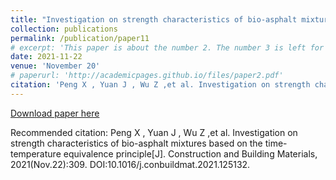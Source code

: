 ```yaml
---
title: "Investigation on strength characteristics of bio-asphalt mixtures based on the time–temperature equivalence principle"
collection: publications
permalink: /publication/paper11
# excerpt: 'This paper is about the number 2. The number 3 is left for future work.'
date: 2021-11-22
venue: 'November 20'
# paperurl: 'http://academicpages.github.io/files/paper2.pdf'
citation: 'Peng X , Yuan J , Wu Z ,et al. Investigation on strength characteristics of bio-asphalt mixtures based on the time-temperature equivalence principle[J]. Construction and Building Materials, 2021(Nov.22):309. DOI:10.1016/j.conbuildmat.2021.125132.'
---
```



[Download paper here](10.1016/j.conbuildmat.2021.125132)

Recommended citation: Peng X , Yuan J , Wu Z ,et al. Investigation on strength characteristics of bio-asphalt mixtures based on the time-temperature equivalence principle[J]. Construction and Building Materials, 2021(Nov.22):309. DOI:10.1016/j.conbuildmat.2021.125132.
